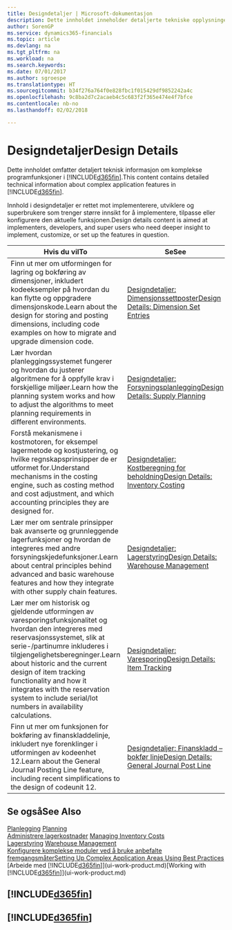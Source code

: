 ```yaml
---
title: Designdetaljer | Microsoft-dokumentasjon
description: Dette innholdet inneholder detaljerte tekniske opplysninger om kompliserte programfunksjoner i Finance and Operations, Business edition.
author: SorenGP
ms.service: dynamics365-financials
ms.topic: article
ms.devlang: na
ms.tgt_pltfrm: na
ms.workload: na
ms.search.keywords: 
ms.date: 07/01/2017
ms.author: sgroespe
ms.translationtype: HT
ms.sourcegitcommit: b34f276a764f0e828fbc1f015429df9852242a4c
ms.openlocfilehash: 9c8ba2d7c2acaeb4c5c683f2f365e474e4f7bfce
ms.contentlocale: nb-no
ms.lasthandoff: 02/02/2018

---
```

# <a name="design-details"></a><span data-ttu-id="8177f-103">Designdetaljer</span><span class="sxs-lookup"><span data-stu-id="8177f-103">Design Details</span></span>
<span data-ttu-id="8177f-104">Dette innholdet omfatter detaljert teknisk informasjon om komplekse programfunksjoner i [!INCLUDE[d365fin](includes/d365fin_md.md)].</span><span class="sxs-lookup"><span data-stu-id="8177f-104">This content contains detailed technical information about complex application features in [!INCLUDE[d365fin](includes/d365fin_md.md)].</span></span>  

 <span data-ttu-id="8177f-105">Innhold i designdetaljer er rettet mot implementerere, utviklere og superbrukere som trenger større innsikt for å implementere, tilpasse eller konfigurere den aktuelle funksjonen.</span><span class="sxs-lookup"><span data-stu-id="8177f-105">Design details content is aimed at implementers, developers, and super users who need deeper insight to implement, customize, or set up the features in question.</span></span>  

|<span data-ttu-id="8177f-106">**Hvis du vil**</span><span class="sxs-lookup"><span data-stu-id="8177f-106">**To**</span></span>|<span data-ttu-id="8177f-107">**Se**</span><span class="sxs-lookup"><span data-stu-id="8177f-107">**See**</span></span>|  
|------------|-------------|  
|<span data-ttu-id="8177f-108">Finn ut mer om utformingen for lagring og bokføring av dimensjoner, inkludert kodeeksempler på hvordan du kan flytte og oppgradere dimensjonskode.</span><span class="sxs-lookup"><span data-stu-id="8177f-108">Learn about the design for storing and posting dimensions, including code examples on how to migrate and upgrade dimension code.</span></span>|[<span data-ttu-id="8177f-109">Designdetaljer: Dimensjonssettposter</span><span class="sxs-lookup"><span data-stu-id="8177f-109">Design Details: Dimension Set Entries</span></span>](design-details-dimension-set-entries.md)|  
|<span data-ttu-id="8177f-110">Lær hvordan planleggingssystemet fungerer og hvordan du justerer algoritmene for å oppfylle krav i forskjellige miljøer.</span><span class="sxs-lookup"><span data-stu-id="8177f-110">Learn how the planning system works and how to adjust the algorithms to meet planning requirements in different environments.</span></span>|[<span data-ttu-id="8177f-111">Designdetaljer: Forsyningsplanlegging</span><span class="sxs-lookup"><span data-stu-id="8177f-111">Design Details: Supply Planning</span></span>](design-details-supply-planning.md)|  
|<span data-ttu-id="8177f-112">Forstå mekanismene i kostmotoren, for eksempel lagermetode og kostjustering, og hvilke regnskapsprinsipper de er utformet for.</span><span class="sxs-lookup"><span data-stu-id="8177f-112">Understand mechanisms in the costing engine, such as costing method and cost adjustment, and which accounting principles they are designed for.</span></span>|[<span data-ttu-id="8177f-113">Designdetaljer: Kostberegning for beholdning</span><span class="sxs-lookup"><span data-stu-id="8177f-113">Design Details: Inventory Costing</span></span>](design-details-inventory-costing.md)|  
|<span data-ttu-id="8177f-114">Lær mer om sentrale prinsipper bak avanserte og grunnleggende lagerfunksjoner og hvordan de integreres med andre forsyningskjedefunksjoner.</span><span class="sxs-lookup"><span data-stu-id="8177f-114">Learn about central principles behind advanced and basic warehouse features and how they integrate with other supply chain features.</span></span>|[<span data-ttu-id="8177f-115">Designdetaljer: Lagerstyring</span><span class="sxs-lookup"><span data-stu-id="8177f-115">Design Details: Warehouse Management</span></span>](design-details-warehouse-management.md)|  
|<span data-ttu-id="8177f-116">Lær mer om historisk og gjeldende utformingen av varesporingsfunksjonalitet og hvordan den integreres med reservasjonssystemet, slik at serie-/partinumre inkluderes i tilgjengelighetsberegninger.</span><span class="sxs-lookup"><span data-stu-id="8177f-116">Learn about historic and the current design of item tracking functionality and how it integrates with the reservation system to include serial/lot numbers in availability calculations.</span></span>|[<span data-ttu-id="8177f-117">Designdetaljer: Varesporing</span><span class="sxs-lookup"><span data-stu-id="8177f-117">Design Details: Item Tracking</span></span>](design-details-item-tracking.md)|  
|<span data-ttu-id="8177f-118">Finn ut mer om funksjonen for bokføring av finanskladdelinje, inkludert nye forenklinger i utformingen av kodeenhet 12.</span><span class="sxs-lookup"><span data-stu-id="8177f-118">Learn about the General Journal Posting Line feature, including recent simplifications to the design of codeunit 12.</span></span>|[<span data-ttu-id="8177f-119">Designdetaljer: Finanskladd – bokfør linje</span><span class="sxs-lookup"><span data-stu-id="8177f-119">Design Details: General Journal Post Line</span></span>](design-details-general-journal-post-line.md)|  

## <a name="see-also"></a><span data-ttu-id="8177f-120">Se også</span><span class="sxs-lookup"><span data-stu-id="8177f-120">See Also</span></span>  
 <span data-ttu-id="8177f-121">[Planlegging](production-planning.md) </span><span class="sxs-lookup"><span data-stu-id="8177f-121">[Planning](production-planning.md) </span></span>  
 <span data-ttu-id="8177f-122">[Administrere lagerkostnader](finance-manage-inventory-costs.md) </span><span class="sxs-lookup"><span data-stu-id="8177f-122">[Managing Inventory Costs](finance-manage-inventory-costs.md) </span></span>  
 <span data-ttu-id="8177f-123">[Lagerstyring](warehouse-manage-warehouse.md) </span><span class="sxs-lookup"><span data-stu-id="8177f-123">[Warehouse Management](warehouse-manage-warehouse.md) </span></span>  
 [<span data-ttu-id="8177f-124">Konfigurere komplekse moduler ved å bruke anbefalte fremgangsmåter</span><span class="sxs-lookup"><span data-stu-id="8177f-124">Setting Up Complex Application Areas Using Best Practices</span></span>](set-up-complex-application-areas-using-best-practices.md)  
 <span data-ttu-id="8177f-125">[Arbeide med [!INCLUDE[d365fin](includes/d365fin_md.md)]](ui-work-product.md)</span><span class="sxs-lookup"><span data-stu-id="8177f-125">[Working with [!INCLUDE[d365fin](includes/d365fin_md.md)]](ui-work-product.md)</span></span>

 ## [!INCLUDE[d365fin](includes/free_trial_md.md)]  
 ## [!INCLUDE[d365fin](includes/training_link_md.md)]

